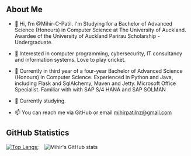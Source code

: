 ## About Me
- 👋 Hi, I’m @Mihir-C-Patil. I'm Studying for a Bachelor of Advanced Science (Honours) in Computer Science at The University of Auckland.
  Awardee of the University of Auckland Parirau Scholarship - Undergraduate.

- 👀 Interested in computer programming, cybersecurity, IT consultancy and information systems. Love to play cricket.

- 🌱 Currently in third year of a four-year Bachelor of Advanced Science (Honours) in Computer Science. Experienced in Python and Java, including Flask and SqlAlchemy, Maven and Jetty. Microsoft Office Specialist. Familiar with with SAP S/4 HANA and SAP SOLMAN

- 📖 Currently studying.

- 📫 You can reach me via GitHub or email mihirpatilnz@gmail.com

## GitHub Statistics 
 [![Top Langs](https://github-readme-stats.vercel.app/api/top-langs/?username=Mihir-C-Patil&layout=donut\&bg_color=30,e96443,904e95\&title_color=fff\&text_color=fff)](https://github.com/Mihir-C-Patil/github-readme-stats);&nbsp;&nbsp;&nbsp;&nbsp;![Mihir's GitHub stats](https://github-readme-stats.vercel.app/api?username=Mihir-C-Patil&show_icons=true&line_height=28\&bg_color=30,e96443,904e95\&title_color=fff\&text_color=fff)

<!---
Mihir-C-Patil/Mihir-C-Patil is a ✨ special ✨ repository because its `README.md` (this file) appears on your GitHub profile.
You can click the Preview link to take a look at your changes.
--->
